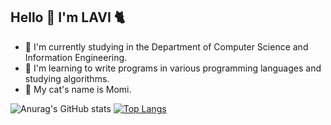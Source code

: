 ## Hello 👋 I'm LAVI :cat2:

- :seedling: I'm currently studying in the Department of Computer Science and Information Engineering.
- :croissant: I'm learning to write programs in various programming languages and studying algorithms.
- :paw_prints: My cat's name is Momi.

![Anurag's GitHub stats](https://github-readme-stats.vercel.app/api?username=LAVI724&show_icons=true&theme=radical)
[![Top Langs](https://github-readme-stats.vercel.app/api/top-langs/?username=LAVI724&hide_progress=true&show_icons=true&theme=radical)](https://github.com/anuraghazra/github-readme-stats)
